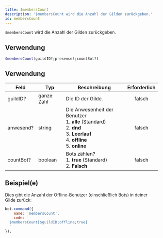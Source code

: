 ```yaml
---
title: $membersCount
description: '$membersCount wird die Anzahl der Gilden zurückgeben.'
id: membersCount
---
```


`$membersCount` wird die Anzahl der Gilden zurückgeben.

## Verwendung

```php
$membersCount[guildID?;presence?;countBot?]
```

## Verwendung

| Feld      | Typ        | Beschreibung                                                                                                                                                                 | Erforderlich |
| --------- | ---------- | ---------------------------------------------------------------------------------------------------------------------------------------------------------------------------- |:------------:|
| guildID?  | ganze Zahl | Die ID der Gilde.                                                                                                                                                            |    falsch    |
| anwesend? | string     | Die Anwesenheit der Benutzer <br /> 1. **alle** (Standard) <br /> 2. **dnd** <br /> 3. **Leerlauf** <br /> 4. **offline** <br /> 5. **online** |    falsch    |
| countBot? | boolean    | Bots zählen? <br /> 1. **true** (Standard) <br /> 2. **Falsch**                                                                                                  |    falsch    |

## Beispiel(e)

Dies gibt die Anzahl der Offline-Benutzer (einschließlich Bots) in deiner Gilde zurück:

```javascript
bot.command({
    name: 'membersCount',
    code: `
  $membersCount[$guildID;offline;true]
  `
});
```

